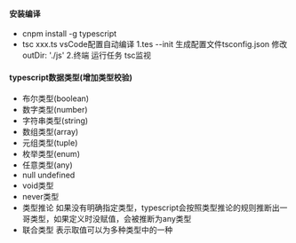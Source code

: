 #### 安装编译
+ cnpm install -g typescript
+ tsc xxx.ts
vsCode配置自动编译
1.tes --init 生成配置文件tsconfig.json 修改outDir: './js'
2.终端 运行任务 tsc监视
#### typescript数据类型(增加类型校验)
+ 布尔类型(boolean)
+ 数字类型(number)
+ 字符串类型(string)
+ 数组类型(array)
+ 元组类型(tuple)
+ 枚举类型(enum)
+ 任意类型(any)
+ null undefined
+ void类型
+ never类型
+ 类型推论
  如果没有明确指定类型，typescript会按照类型推论的规则推断出一哥类型，如果定义时没赋值，会被推断为any类型
+ 联合类型
  表示取值可以为多种类型中的一种

